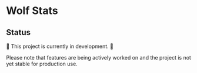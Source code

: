 # Wolf Stats

## Status
🚧 This project is currently in development. 🚧

Please note that features are being actively worked on and the project is not yet stable for production use.
